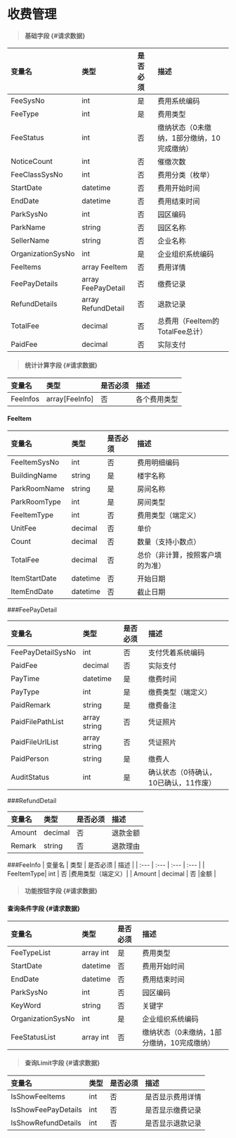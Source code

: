 # 收费管理

> #### 基础字段 {#请求数据}

| 变量名 | 类型 | 是否必须 | 描述 |
| :--- | :--- | :--- | :--- |
| FeeSysNo | int | 是 | 费用系统编码 |
| FeeType | int | 是 | 费用类型 |
| FeeStatus | int | 否 |缴纳状态（0未缴纳，1部分缴纳，10完成缴纳） |
| NoticeCount | int | 否 |催缴次数 |
| FeeClassSysNo | int | 否 | 费用分类（枚举） |
| StartDate | datetime | 否 | 费用开始时间 |
| EndDate | datetime | 否 | 费用结束时间 |
| ParkSysNo| int | 否 | 园区编码|
| ParkName | string | 否 | 园区名称|
| SellerName | string | 否 |企业名称 |
| OrganizationSysNo | int | 是 | 企业组织系统编码 |
| FeeItems | array FeeItem | 否 |费用详情 |
| FeePayDetails | array FeePayDetail | 否 |缴费记录 |
| RefundDetails | array RefundDetail | 否 |退款记录 |
| TotalFee | decimal | 否 |总费用（FeeItem的TotalFee总计） |
| PaidFee | decimal | 否 |实际支付 |




> #### 统计计算字段 {#请求数据}

| 变量名 | 类型 | 是否必须 | 描述 |
| :--- | :--- | :--- | :--- |
| FeeInfos | array[FeeInfo] | 否 |各个费用类型 |




 #### FeeItem

| 变量名 | 类型 | 是否必须 | 描述 |
| :--- | :--- | :--- | :--- |
| FeeItemSysNo | int | 否 |费用明细编码 |
| BuildingName | string | 是  | 楼宇名称 |
| ParkRoomName| string | 是  | 房间名称|
|ParkRoomType | int | 是 |房间类型|
| FeeItemType| int | 否 |费用类型（端定义）|
| UnitFee| decimal | 否 |单价|
| Count| decimal | 否 |数量（支持小数点）|
| TotalFee| decimal | 否 |总价（非计算，按照客户填的为准）|
| ItemStartDate| datetime | 否 |开始日期|
| ItemEndDate| datetime | 否 |截止日期|


###FeePayDetail

| 变量名 | 类型 | 是否必须 | 描述 |
| :--- | :--- | :--- | :--- |
| FeePayDetailSysNo | int | 否 |支付凭着系统编码 |
| PaidFee | decimal | 否 |实际支付 |
| PayTime| datetime | 是 | 缴费时间|
| PayType| int | 是 | 缴费类型（端定义）|
| PaidRemark| string | 是 | 缴费备注|
| PaidFilePathList | array string | 否 |凭证照片 |
| PaidFileUrlList | array string | 否 |凭证照片 |
| PaidPerson| string | 是 | 缴费人|
| AuditStatus| int | 是 | 确认状态（0待确认，10已确认，11作废）|


###RefundDetail

| 变量名 | 类型 | 是否必须 | 描述 |
| :--- | :--- | :--- | :--- |
| Amount | decimal | 否 |退款金额 |
| Remark | string | 否 |退款理由 |

###FeeInfo
| 变量名 | 类型 | 是否必须 | 描述 |
| :--- | :--- | :--- | :--- |
| FeeItemType| int | 否 |费用类型（端定义）|
| Amount | decimal | 否 |金额 |



> #### 功能按钮字段 {#请求数据}

#### 查询条件字段 {#请求数据}

| 变量名 | 类型 | 是否必须 | 描述 |
| :--- | :--- | :--- | :--- |
| FeeTypeList |array int | 是 | 费用类型 |
| StartDate | datetime | 否 | 费用开始时间 |
| EndDate | datetime | 否 | 费用结束时间 |
| ParkSysNo| int | 否 | 园区编码|
| KeyWord| string | 否 | 关键字|
| OrganizationSysNo | int | 是 | 企业组织系统编码 |
| FeeStatusList |array int | 否 |缴纳状态（0未缴纳，1部分缴纳，10完成缴纳） |

> #### 查询Limit字段 {#请求数据}

| 变量名 | 类型 | 是否必须 | 描述 |
| :--- | :--- | :--- | :--- |
| IsShowFeeItems | int | 否 |是否显示费用详情 |
| IsShowFeePayDetails | int | 否 |是否显示缴费记录 |
| IsShowRefundDetails | int  | 否 |是否显示退款记录 |





